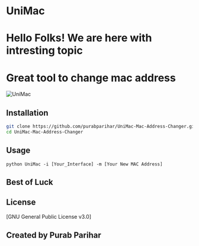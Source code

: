 # UniMac
# Hello Folks! We are here with intresting topic
# Great tool to change mac address 
![UniMac](UniMac.png)
## Installation

```bash
git clone https://github.com/purabparihar/UniMac-Mac-Address-Changer.git
cd UniMac-Mac-Address-Changer
```


## Usage
```
python UniMac -i [Your_Interface] -m [Your New MAC Address]
```
## Best of Luck

## License
[GNU General Public License v3.0]

## Created by Purab Parihar
